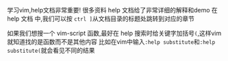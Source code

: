 学习vim,help文档非常重要! 很多资料 help 文档给了非常详细的解释和demo
在 help 文档 中,我们可以按 `ctrl ]`从文档目录的标题处跳转到对应的章节

如果我们想搜一个 vim-script 函数,最好在 help 搜索时给关键字加括号`(`,这样vim就知道找的是函数而不是其他内容
比如在vim中输入`:help substitute`和`:help substitute(`就会看见不同的结果